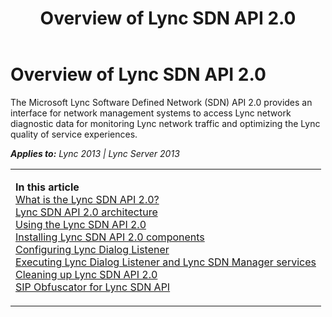﻿---
title: Overview of Lync SDN API 2.0
TOCTitle: Overview of Lync SDN API 2.0
ms:assetid: 9cc76cba-5bf0-46f5-9aa9-882cdd7b6cad
ms:mtpsurl: https://msdn.microsoft.com/en-us/library/Dn387069(v=office.15)
ms:contentKeyID: 56685839
ms.date: 07/24/2014
mtps_version: v=office.15
---

# Overview of Lync SDN API 2.0

The Microsoft Lync Software Defined Network (SDN) API 2.0 provides an interface for network management systems to access Lync network diagnostic data for monitoring Lync network traffic and optimizing the Lync quality of service experiences.


_**Applies to:** Lync 2013 | Lync Server 2013_

<table>
<colgroup>
<col style="width: 100%" />
</colgroup>
<tbody>
<tr class="odd">
<td><p><strong>In this article</strong><br />
<a href="what-is-the-lync-sdn-api-2-0.md">What is the Lync SDN API 2.0?</a><br />
<a href="lync-sdn-api-2-0-architecture.md">Lync SDN API 2.0 architecture</a><br />
<a href="using-the-lync-sdn-api-2-0.md">Using the Lync SDN API 2.0</a><br />
<a href="installing-lync-sdn-api-2-0-components.md">Installing Lync SDN API 2.0 components</a><br />
<a href="configuring-lync-dialog-listener.md">Configuring Lync Dialog Listener</a><br />
<a href="executing-lync-dialog-listener-and-lync-sdn-manager-services.md">Executing Lync Dialog Listener and Lync SDN Manager services</a><br />
<a href="cleaning-up-lync-sdn-api-2-0.md">Cleaning up Lync SDN API 2.0</a><br />
<a href="sip-obfuscator-for-lync-sdn-api.md">SIP Obfuscator for Lync SDN API</a><br />
</p></td>
</tr>
</tbody>
</table>

